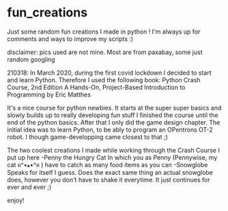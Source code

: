 # fun_creations
Just some random fun creations I made in python
! I'm always up for comments and ways to improve my scripts :)

disclaimer: pics used are not mine. Most are from paxabay, some just random googling


210318:
In March 2020, during the first covid lockdown I decided to start and learn Python.
Therefore I used the following book:
Python Crash Course, 2nd Edition
A Hands-On, Project-Based Introduction to Programming
by Eric Matthes

It's a nice course for python newbies. It starts at the super super basics and slowly builds up to really developing fun stuff
I finished the course until the end of the python basics. After that I only did the game design chapter.
The initial idea was to learn Python, to be ably to program an OPentrons OT-2 robot. I though game-developping came closest to that ;)

The two coolest creations I made while working through the Crash Course I put up here
-Penny the Hungry Cat 
In which you as Penny (Pennywise, my cat ฅ^•ﻌ•^ฅ ) have to catch as many food items as you can
-Snowglobe
Speaks for itself I guess. Does the exact same thing an actual snowglobe does, however you don't have to shake it everytime. 
It just continues for ever and ever ;)

enjoy!

